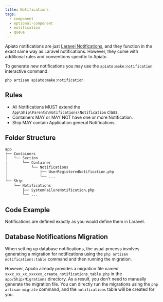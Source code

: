 ```yaml
---
title: Notifications
tags:
  - component
  - optional-component
  - notification
  - queue
---
```


Apiato notifications are just [Laravel Notifications](https://laravel.com/docs/notifications),
and they function in the exact same way as Laravel notifications.
However, they come with additional rules and conventions specific to Apiato.

To generate new notifications you may use the `apiato:make:notification` interactive command:

```
php artisan apiato:make:notification
```

## Rules

- All Notifications MUST extend the `App\Ship\Parents\Notifications\Notification` class.
- Containers MAY or MAY NOT have one or more Notification.
- Ship MAY contain Application general Notifications.

## Folder Structure


```markdown
app
├── Containers
│   └── Section
│       └── Container
│           └── Notifications
│               ├── UserRegisteredNotification.php
│               └── ...
└── Ship
    └── Notifications
        ├── SystemFailureNotification.php
        └── ...
```

## Code Example

Notifications are defined exactly as you would define them in Laravel.

## Database Notifications Migration

When setting up database notifications,
the usual process involves
generating a migration for notifications
using the `php artisan notifications:table` command and then running the migration.

However, Apiato already provides a migration file
named `xxxx_xx_xx_xxxxxx_create_notifications_table.php` in the `app/Ship/Migrations` directory.
As a result, you don't need to manually generate the migration file.
You can directly run the migrations using the `php artisan migrate` command,
and the `notifications` table will be created for you.
